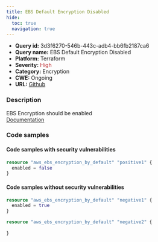 ```yaml
---
title: EBS Default Encryption Disabled
hide:
  toc: true
  navigation: true
---
```


-   **Query id:** 3d3f6270-546b-443c-adb4-bb6fb2187ca6
-   **Query name:** EBS Default Encryption Disabled
-   **Platform:** Terraform
-   **Severity:** <span style="color:#bb2124">High</span>
-   **Category:** Encryption
-   **CWE:** Ongoing
-   **URL:** [Github](https://github.com/DataDog/kics/tree/master/assets/queries/terraform/aws/ebs_default_encryption_disabled)

### Description
EBS Encryption should be enabled<br>
[Documentation](https://registry.terraform.io/providers/hashicorp/aws/latest/docs/resources/ebs_encryption_by_default)

### Code samples
#### Code samples with security vulnerabilities
```tf title="Positive test num. 1 - tf file" hl_lines="2"
resource "aws_ebs_encryption_by_default" "positive1" {
  enabled = false
}
```


#### Code samples without security vulnerabilities
```tf title="Negative test num. 1 - tf file"
resource "aws_ebs_encryption_by_default" "negative1" {
  enabled = true
}

resource "aws_ebs_encryption_by_default" "negative2" {
  
}
```
